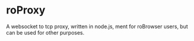 roProxy
=======

A websocket to tcp proxy, written in node.js, ment for roBrowser users, but can be used for other purposes.

